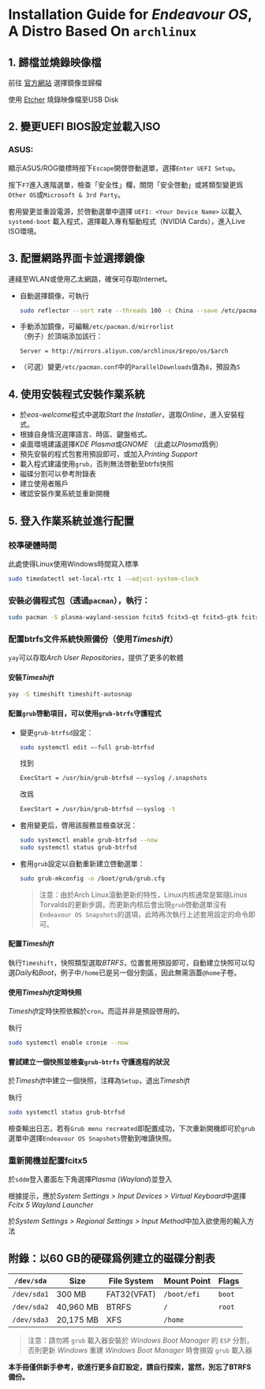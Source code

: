 # Installation Guide for *Endeavour OS*, A Distro Based On `archlinux`

## 1. 歸檔並燒錄映像檔

前往 [官方網站](https://endeavouros.com/#Download) 選擇鏡像並歸檔

使用 [Etcher](https://etcher.balena.io/) 燒錄映像檔至USB Disk

## 2. 變更UEFI BIOS設定並載入ISO

### ASUS:

顯示ASUS/ROG徽標時按下`Escape`開啓啓動選單，選擇`Enter UEFI Setup`。

按下`F7`進入進階選單，檢查「安全性」欄，關閉「安全啓動」或將類型變更爲`Other OS`或`Microsoft & 3rd Party`。

套用變更並重設電源，於啓動選單中選擇 `UEFI: <Your Device Name>` 以載入 `systemd-boot` 載入程式，選擇載入專有驅動程式（NVIDIA Cards），進入Live ISO環境。

## 3. 配置網路界面卡並選擇鏡像

連綫至WLAN或使用乙太網路，確保可存取Internet。

- 自動選擇鏡像，可執行
    ```sh
    sudo reflector --sort rate --threads 100 -c China --save /etc/pacman.d/mirrorlist
    ```
- 手動添加鏡像，可編輯`/etc/pacman.d/mirrorlist`\
（例子）於頂端添加該行：
    ```
    Server = http://mirrors.aliyun.com/archlinux/$repo/os/$arch
    ```
- （可選）變更`/etc/pacman.conf`中的`ParallelDownloads`值為`8`，預設為`5`

## 4. 使用安裝程式安裝作業系統

- 於*eos-welcome*程式中選取*Start the Installer*，選取*Online*，進入安裝程式。
- 根據自身情況選擇語言、時區、鍵盤格式。
- 桌面環境建議選擇*KDE Plasma*或*GNOME* （此處以*Plasma*爲例）
- 預先安裝的程式包套用預設即可，或加入*Printing Support*
- 載入程式建議使用`grub`，否則無法啓動至btrfs快照
- 磁碟分割可以參考附錄表
- 建立使用者賬戶
- 確認安裝作業系統並重新開機

## 5. 登入作業系統並進行配置

### 校準硬體時間

此處使得Linux使用Windows時間寫入標準

```sh
sudo timedatectl set-local-rtc 1 -–adjust-system-clock
```

### 安裝必備程式包（透過`pacman`），執行：

```sh
sudo pacman -S plasma-wayland-session fcitx5 fcitx5-qt fcitx5-gtk fcitx5-chinese-addons kcm-fcitx5 fcitx5-material-color grub-btrfs inotify-tools htop nvtop yay
```

### 配置btrfs文件系統快照備份（使用*Timeshift*）

`yay`可以存取*Arch User Repositories*，提供了更多的軟體

#### 安裝*Timeshift*

```sh
yay -S timeshift timeshift-autosnap
```

#### 配置`grub`啓動項目，可以使用`grub-btrfs`守護程式

- 變更`grub-btrfsd`設定：
  ```sh
  sudo systemctl edit –-full grub-btrfsd
  ```
  找到
  ```sh
  ExecStart = /usr/bin/grub-btrfsd –-syslog /.snapshots
  ```
  改爲
  ```sh
  ExecStart = /usr/bin/grub-btrfsd –-syslog -t
  ```
- 套用變更后，啓用該服務並檢查狀況：
  ```sh
  sudo systemctl enable grub-btrfsd --now
  sudo systemctl status grub-btrfsd
  ```
- 套用`grub`設定以自動重新建立啓動選單：
  ```sh
  sudo grub-mkconfig -o /boot/grub/grub.cfg
  ```

  >注意：由於Arch Linux滾動更新的特性，Linux内核通常是緊隨Linus Torvalds的更新步調，而更新内核后會出現`grub`啓動選單沒有`Endeavour OS Snapshots`的選項，此時再次執行上述套用設定的命令即可。

#### 配置*Timeshift*

執行`Timeshift`，快照類型選取*BTRFS*，位置套用預設即可，自動建立快照可以勾選*Daily*和*Boot*，例子中`/home`已是另一個分割區，因此無需涵蓋`@home`子卷。

#### 使用*Timeshift*定時快照

*Timeshift*定時快照依賴於`cron`，而這并非是預設啓用的。

執行
```sh
sudo systemctl enable cronie --now
```

#### 嘗試建立一個快照並檢查`grub-btrfs` 守護進程的狀況

於*Timeshift*中建立一個快照，注釋為`Setup`，退出*Timeshift*

執行
```sh
sudo systemctl status grub-btrfsd
```

檢查輸出日志，若有`Grub menu recreated`即配置成功，下次重新開機即可於`grub`選單中選擇`Endeavour OS Snapshots`啓動到唯讀快照。

### 重新開機並配置fcitx5

於`sddm`登入畫面左下角選擇*Plasma* (*Wayland*)並登入

根據提示，應於*System Settings > Input Devices > Virtual Keyboard*中選擇*Fcitx 5 Wayland Launcher*

於*System Settings > Regional Settings > Input Method*中加入欲使用的輸入方法

## 附錄：以60 GB的硬碟爲例建立的磁碟分割表

| `/dev/sda` | Size | File System | Mount Point | Flags |
|-|-|-|-|-|
`/dev/sda1` | 300 MB | FAT32(VFAT) | `/boot/efi` | `boot` |
`/dev/sda2` | 40,960 MB | BTRFS | `/` | `root` |
`/dev/sda3` | 20,175 MB | XFS | `/home`	 |  |

> 注意：請勿將 `grub` 載入器安裝於 *Windows Boot Manager* 的 `ESP` 分割，否則更新 *Windows* 重建 *Windows Boot Manager* 時會損毀 `grub` 載入器

**本手冊僅供新手參考，欲進行更多自訂設定，請自行探索，當然，別忘了BTRFS備份。**
